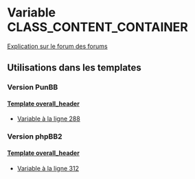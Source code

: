 # Variable CLASS_CONTENT_CONTAINER
[Explication sur le forum des forums](http://forum.forumactif.com/t294113-listing-des-variables#CLASS_CONTENT_CONTAINER)

## Utilisations dans les templates

### Version PunBB

#### [Template overall_header](punbb/overall_header.md)
* [Variable à la ligne 288](../punbb/overall_header.tpl#L288)

### Version phpBB2

#### [Template overall_header](subsilver/overall_header.md)
* [Variable à la ligne 312](../subsilver/overall_header.tpl#L312)